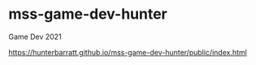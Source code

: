 # mss-game-dev-hunter
Game Dev 2021

https://hunterbarratt.github.io/mss-game-dev-hunter/public/index.html 
